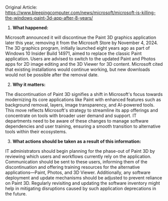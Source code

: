 Original Article: https://www.bleepingcomputer.com/news/microsoft/microsoft-is-killing-the-windows-paint-3d-app-after-8-years/

1. **What happened:**

Microsoft announced it will discontinue the Paint 3D graphics application later this year, removing it from the Microsoft Store by November 4, 2024. The 3D graphics program, initially launched eight years ago as part of Windows 10 Insider Build 14971, aimed to replace the classic Paint application. Users are advised to switch to the updated Paint and Photos apps for 2D image editing and the 3D Viewer for 3D content. Microsoft cited that existing installations would continue working, but new downloads would not be possible after the removal date.

2. **Why it matters:**

The discontinuation of Paint 3D signifies a shift in Microsoft's focus towards modernizing its core applications like Paint with enhanced features such as background removal, layers, image transparency, and AI-powered tools. This move reflects Microsoft's strategy to streamline its app offerings and concentrate on tools with broader user demand and support. IT departments need to be aware of these changes to manage software dependencies and user training, ensuring a smooth transition to alternative tools within their ecosystems.

3. **What actions should be taken as a result of this information:**

IT administrators should begin planning for the phase-out of Paint 3D by reviewing which users and workflows currently rely on the application. Communication should be sent to these users, informing them of the discontinuation and offering training resources for the alternative applications—Paint, Photos, and 3D Viewer. Additionally, any software deployment and update mechanisms should be adjusted to prevent reliance on Paint 3D. Regularly revisiting and updating the software inventory might help in mitigating disruptions caused by such application deprecations in the future.